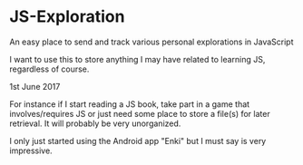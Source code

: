 # JS-Exploration
An easy place to send and track various personal explorations in JavaScript

I want to use this to store anything I may have related to learning JS, regardless of course. 

1st June 2017

For instance if I start reading a JS book, take part in a game that involves/requires JS or just need some place to store a file(s) for later retrieval. 
It will probably be very unorganized.

I only just started using the Android app "Enki" but I must say is very impressive.